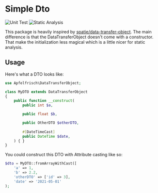 # Simple Dto

![Unit Test](https://github.com/Apfelfrisch/data-transfer-object/actions/workflows/phpunit.yml/badge.svg)
![Static Analysis](https://github.com/Apfelfrisch/data-transfer-object/actions/workflows/psalm.yml/badge.svg)

This package is heavily inspired by [spatie/data-transfer-object](https://github.com/spatie/data-transfer-object). The main difference is that the DataTransferObject doesn't come with a constructor. That make the initialization less magical which is a little nicer for static analysis.
## Usage

Here's what a DTO looks like:

```php
use Apfelfrisch\DataTransferObject;

class MyDTO extends DataTransferObject
{
    public function __construct(
        public int $a,

        public float $b,

        public OtherDTO $otherDTO,
        
        #[DateTimeCast]
        public DateTime $date,
    ) { }
}
```
You could construct this DTO with Attribute casting like so:

```php
$dto = MyDTO::fromArrayWithCast([
    'a' => 1,
    'b' => 2.2,
    'otherDTO' => ['id' => 3],
    'date' => '2021-05-01'
);
```
